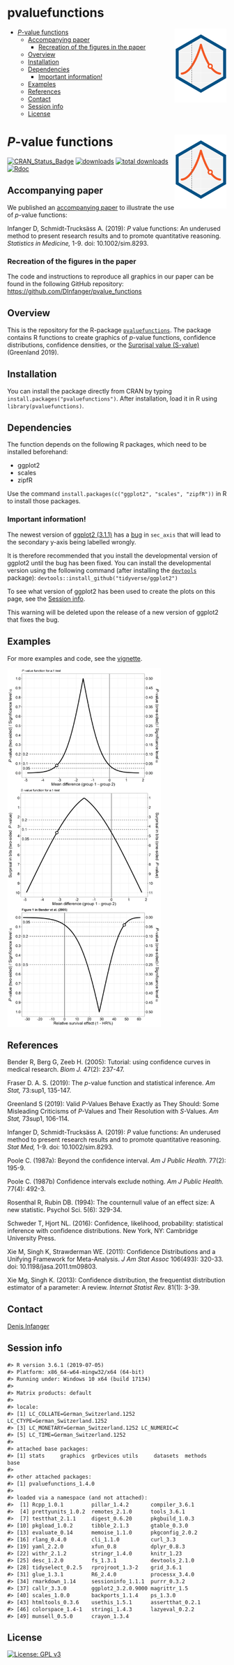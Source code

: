 pvaluefunctions
================

  - [*P*-value functions
    <img src="man/figures/logo2.svg" align="right" width="120" />](#p-value-functions)
      - [Accompanying paper](#accompanying-paper)
          - [Recreation of the figures in the
            paper](#recreation-of-the-figures-in-the-paper)
      - [Overview](#overview)
      - [Installation](#installation)
      - [Dependencies](#dependencies)
          - [Important information\!](#important-information)
      - [Examples](#examples)
      - [References](#references)
      - [Contact](#contact)
      - [Session info](#session-info)
      - [License](#license)

<!-- README.md is generated from README.Rmd. Please edit that file -->

# *P*-value functions <img src="man/figures/logo2.svg" align="right" width="120" />

[![CRAN\_Status\_Badge](http://www.r-pkg.org/badges/version/pvaluefunctions)](https://cran.r-project.org/package=pvaluefunctions)
[![downloads](https://cranlogs.r-pkg.org/badges/pvaluefunctions)](https://cran.r-project.org/package=pvaluefunctions)
[![total
downloads](https://cranlogs.r-pkg.org/badges/grand-total/pvaluefunctions)](http://cranlogs.r-pkg.org/badges/grand-total/pvaluefunctions)
[![Rdoc](http://www.rdocumentation.org/badges/version/pvaluefunctions)](http://www.rdocumentation.org/packages/pvaluefunctions)

## Accompanying paper

We published an [accompanying paper](https://doi.org/10.1002/sim.8293)
to illustrate the use of *p*-value functions:

Infanger D, Schmidt-Trucksäss A. (2019): *P* value functions: An
underused method to present research results and to promote quantitative
reasoning. *Statistics in Medicine,* 1-9. doi: 10.1002/sim.8293.

### Recreation of the figures in the paper

The code and instructions to reproduce all graphics in our paper can be
found in the following GitHub repository:
<https://github.com/DInfanger/pvalue_functions>

## Overview

This is the repository for the R-package
[`pvaluefunctions`](https://cran.r-project.org/package=pvaluefunctions).
The package contains R functions to create graphics of *p*-value
functions, confidence distributions, confidence densities, or the
[Surprisal value
(S-value)](http://www.umsl.edu/~fraundorfp/egsurpri.html) (Greenland
2019).

## Installation

You can install the package directly from CRAN by typing
`install.packages("pvaluefunctions")`. After installation, load it in R
using `library(pvaluefunctions)`.

## Dependencies

The function depends on the following R packages, which need to be
installed beforehand:

  - ggplot2
  - scales
  - zipfR

Use the command `install.packages(c("ggplot2", "scales", "zipfR"))` in R
to install those packages.

### Important information\!

The newest version of [ggplot2
(3.1.1)](https://CRAN.R-project.org/package=ggplot2) has a
[bug](https://github.com/tidyverse/ggplot2/issues/2978) in `sec_axis`
that will lead to the secondary y-axis being labelled wrongly.

It is therefore recommended that you install the developmental version
of ggplot2 until the bug has been fixed. You can install the
developmental version using the following command (after installing the
[`devtools`](https://CRAN.R-project.org/package=devtools) package):
`devtools::install_github("tidyverse/ggplot2")`

To see what version of ggplot2 has been used to create the plots on this
page, see the [Session info](#session-info).

This warning will be deleted upon the release of a new version of
ggplot2 that fixes the bug.

## Examples

For more examples and code, see the
[vignette](https://cran.r-project.org/web/packages/pvaluefunctions/vignettes/pvaluefun.html).

<img src="man/figures/README-ttest_pval-1.png" width="70%" style="display: block; margin: auto auto auto 0;" />

<img src="man/figures/README-ttest_sval-1.png" width="70%" style="display: block; margin: auto auto auto 0;" />

<img src="man/figures/README-benderfig1-1.png" width="70%" style="display: block; margin: auto auto auto 0;" />

## References

Bender R, Berg G, Zeeb H. (2005): Tutorial: using confidence curves in
medical research. *Biom J.* 47(2): 237-47.

Fraser D. A. S. (2019): The *p*-value function and statistical
inference. *Am Stat,* 73:sup1, 135-147.

Greenland S (2019): Valid *P*-Values Behave Exactly as They Should: Some
Misleading Criticisms of *P*-Values and Their Resolution with
*S*-Values. *Am Stat,* 73sup1, 106-114.

Infanger D, Schmidt-Trucksäss A. (2019): *P* value functions: An
underused method to present research results and to promote quantitative
reasoning. *Stat Med,* 1-9. doi: 10.1002/sim.8293.

Poole C. (1987a): Beyond the confidence interval. *Am J Public Health.*
77(2): 195-9.

Poole C. (1987b) Confidence intervals exclude nothing. *Am J Public
Health.* 77(4): 492-3.

Rosenthal R, Rubin DB. (1994): The counternull value of an effect size:
A new statistic. Psychol Sci. 5(6): 329-34.

Schweder T, Hjort NL. (2016): Confidence, likelihood, probability:
statistical inference with confidence distributions. New York, NY:
Cambridge University Press.

Xie M, Singh K, Strawderman WE. (2011): Confidence Distributions and a
Unifying Framework for Meta-Analysis. *J Am Stat Assoc* 106(493):
320-33. doi: 10.1198/jasa.2011.tm09803.

Xie Mg, Singh K. (2013): Confidence distribution, the frequentist
distribution estimator of a parameter: A review. *Internat Statist Rev.*
81(1): 3-39.

## Contact

[Denis Infanger](https://dsbg.unibas.ch/de/personen/denis-infanger/)

## Session info

    #> R version 3.6.1 (2019-07-05)
    #> Platform: x86_64-w64-mingw32/x64 (64-bit)
    #> Running under: Windows 10 x64 (build 17134)
    #> 
    #> Matrix products: default
    #> 
    #> locale:
    #> [1] LC_COLLATE=German_Switzerland.1252  LC_CTYPE=German_Switzerland.1252   
    #> [3] LC_MONETARY=German_Switzerland.1252 LC_NUMERIC=C                       
    #> [5] LC_TIME=German_Switzerland.1252    
    #> 
    #> attached base packages:
    #> [1] stats     graphics  grDevices utils     datasets  methods   base     
    #> 
    #> other attached packages:
    #> [1] pvaluefunctions_1.4.0
    #> 
    #> loaded via a namespace (and not attached):
    #>  [1] Rcpp_1.0.1         pillar_1.4.2       compiler_3.6.1    
    #>  [4] prettyunits_1.0.2  remotes_2.1.0      tools_3.6.1       
    #>  [7] testthat_2.1.1     digest_0.6.20      pkgbuild_1.0.3    
    #> [10] pkgload_1.0.2      tibble_2.1.3       gtable_0.3.0      
    #> [13] evaluate_0.14      memoise_1.1.0      pkgconfig_2.0.2   
    #> [16] rlang_0.4.0        cli_1.1.0          curl_3.3          
    #> [19] yaml_2.2.0         xfun_0.8           dplyr_0.8.3       
    #> [22] withr_2.1.2        stringr_1.4.0      knitr_1.23        
    #> [25] desc_1.2.0         fs_1.3.1           devtools_2.1.0    
    #> [28] tidyselect_0.2.5   rprojroot_1.3-2    grid_3.6.1        
    #> [31] glue_1.3.1         R6_2.4.0           processx_3.4.0    
    #> [34] rmarkdown_1.14     sessioninfo_1.1.1  purrr_0.3.2       
    #> [37] callr_3.3.0        ggplot2_3.2.0.9000 magrittr_1.5      
    #> [40] scales_1.0.0       backports_1.1.4    ps_1.3.0          
    #> [43] htmltools_0.3.6    usethis_1.5.1      assertthat_0.2.1  
    #> [46] colorspace_1.4-1   stringi_1.4.3      lazyeval_0.2.2    
    #> [49] munsell_0.5.0      crayon_1.3.4

## License

[![License: GPL
v3](https://img.shields.io/badge/License-GPL%20v3-blue.svg)](https://www.gnu.org/licenses/gpl-3.0)

